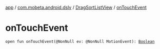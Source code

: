 [app](../../index.md) / [com.mobeta.android.dslv](../index.md) / [DragSortListView](index.md) / [onTouchEvent](.)

# onTouchEvent

`open fun onTouchEvent(@NonNull ev: @NonNull MotionEvent): `[`Boolean`](https://kotlinlang.org/api/latest/jvm/stdlib/kotlin/-boolean/index.html)